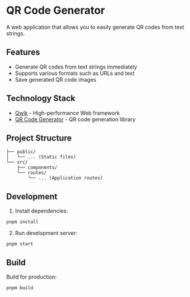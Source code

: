 # QR Code Generator

A web application that allows you to easily generate QR codes from text strings.

## Features

- Generate QR codes from text strings immediately
- Supports various formats such as URLs and text
- Save generated QR code images

## Technology Stack

- [Qwik](https://qwik.dev/) - High-performance Web framework
- [QR Code Generator](https://www.npmjs.com/package/qrcode) - QR code generation library

## Project Structure

```
├── public/
│   └── ... (Static files)
└── src/
    ├── components/
    └── routes/
        └── ... (Application routes)
```

## Development

1. Install dependencies:
```shell
pnpm install
```

2. Run development server:
```shell
pnpm start
```

## Build

Build for production:
```shell
pnpm build
```
